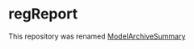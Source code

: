 # regReport
This repository was renamed [ModelArchiveSummary](https://patrickeslick.github.io/ModelArchiveSummary/)

